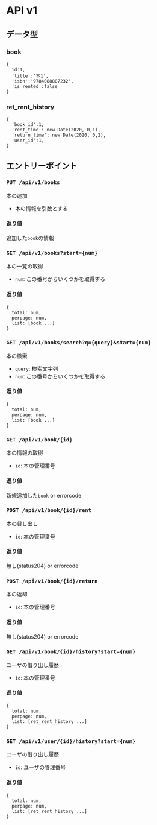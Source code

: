 # API v1
## データ型
### book
```
{
  id:1,
  'title':'本1',
  'isbn':'9784088807232',
  'is_rented':false
}
```
### ret_rent_history
```
{
  'book_id':1,
  'rent_time': new Date(2020, 0,1),
  'return_time': new Date(2020, 0,2),
  'user_id':1,
}
```

## エントリーポイント
### `PUT /api/v1/books`
本の追加
- 本の情報を引数とする
#### 返り値
追加した`book`の情報

### `GET /api/v1/books?start={num}`
本の一覧の取得
- `num`: この番号からいくつかを取得する
#### 返り値
```
{
  total: num,
  perpage: num,
  list: [book ...]
}
```

### `GET /api/v1/books/search?q={query}&start={num}`
本の検索 
- `query`: 検索文字列
- `num`: この番号からいくつかを取得する
#### 返り値
```
{
  total: num,
  perpage: num,
  list: [book ...]
}
```

### `GET /api/v1/book/{id}`
本の情報の取得
- `id`: 本の管理番号
#### 返り値
新規追加した`book` or errorcode

### `POST /api/v1/book/{id}/rent`
本の貸し出し
- `id`: 本の管理番号
#### 返り値
無し(status204) or errorcode
### `POST /api/v1/book/{id}/return`
本の返却
- `id`: 本の管理番号
#### 返り値
無し(status204) or errorcode
### `GET /api/v1/book/{id}/history?start={num}`
ユーザの借り出し履歴
- `id`: 本の管理番号
#### 返り値
```
{
  total: num,
  perpage: num,
  list: [ret_rent_history ...]
}
```
### `GET /api/v1/user/{id}/history?start={num}`
ユーザの借り出し履歴
- `id`: ユーザの管理番号
#### 返り値
```
{
  total: num,
  perpage: num,
  list: [ret_rent_history ...]
}
```
